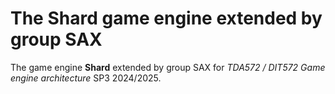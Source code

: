 # The Shard game engine extended by group SAX
The game engine **Shard** extended by group SAX for *TDA572 / DIT572 Game engine architecture* SP3 2024/2025.
